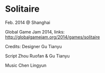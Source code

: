 Solitaire
=========
Feb. 2014 @ Shanghai

Global Game Jam 2014, links: http://globalgamejam.org/2014/games/solitaire

Credits: 
Designer Gu Tianyu

Script Zhou Ruofan & Gu Tianyu

Music Chen Lingyun
